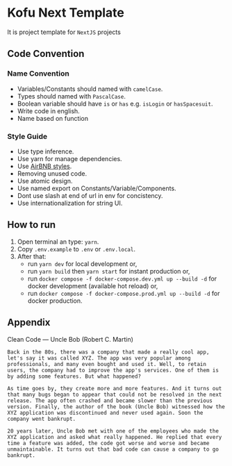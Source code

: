 # Kofu Next Template

It is project template for `NextJS` projects

## Code Convention

### Name Convention

- Variables/Constants should named with `camelCase`.
- Types should named with `PascalCase`.
- Boolean variable should have `is` or `has` e.g. `isLogin` or `hasSpacesuit`.
- Write code in english.
- Name based on function

### Style Guide

- Use type inference.
- Use yarn for manage dependencies.
- Use [AirBNB styles](https://github.com/airbnb/javascript).
- Removing unused code.
- Use atomic design.
- Use named export on Constants/Variable/Components.
- Dont use slash at end of url in env for concistency.
- Use internationalization for string UI.

## How to run

1. Open terminal an type: `yarn`.
2. Copy `.env.example` to `.env` or `.env.local`.
3. After that:
   - run `yarn dev` for local development or,
   - run `yarn build` then `yarn start` for instant production or,
   - run `docker compose -f docker-compose.dev.yml up --build -d` for docker development (available hot reload) or,
   - run `docker compose -f docker-compose.prod.yml up --build -d` for docker production.

## Appendix

Clean Code — Uncle Bob (Robert C. Martin)

```
Back in the 80s, there was a company that made a really cool app, let's say it was called XYZ. The app was very popular among professionals, and many even bought and used it. Well, to retain users, the company had to improve the app's services. One of them is by adding some features. But what happened?

As time goes by, they create more and more features. And it turns out that many bugs began to appear that could not be resolved in the next release. The app often crashed and became slower than the previous version. Finally, the author of the book (Uncle Bob) witnessed how the XYZ application was discontinued and never used again. Soon the company went bankrupt.

20 years later, Uncle Bob met with one of the employees who made the XYZ application and asked what really happened. He replied that every time a feature was added, the code got worse and worse and became unmaintainable. It turns out that bad code can cause a company to go bankrupt.
```
